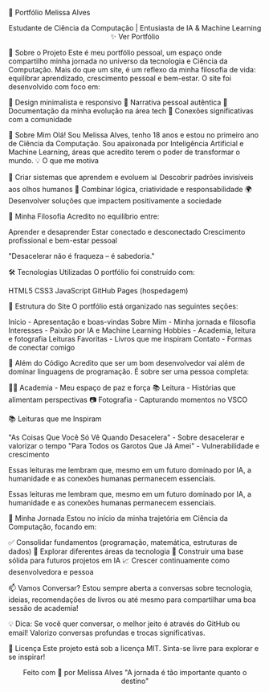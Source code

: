 🌟 Portfólio Melissa Alves
<div align="center">
Estudante de Ciência da Computação | Entusiasta de IA & Machine Learning
✨ Ver Portfólio
</div>

📖 Sobre o Projeto
Este é meu portfólio pessoal, um espaço onde compartilho minha jornada no universo da tecnologia e Ciência da Computação. Mais do que um site, é um reflexo da minha filosofia de vida: equilibrar aprendizado, crescimento pessoal e bem-estar.
O site foi desenvolvido com foco em:

🎨 Design minimalista e responsivo
💭 Narrativa pessoal autêntica
🌱 Documentação da minha evolução na área tech
🔗 Conexões significativas com a comunidade

🚀 Sobre Mim
Olá! Sou Melissa Alves, tenho 18 anos e estou no primeiro ano de Ciência da Computação. Sou apaixonada por Inteligência Artificial e Machine Learning, áreas que acredito terem o poder de transformar o mundo.
💡 O que me motiva

🤖 Criar sistemas que aprendem e evoluem
📊 Descobrir padrões invisíveis aos olhos humanos
🧠 Combinar lógica, criatividade e responsabilidade
🌍 Desenvolver soluções que impactem positivamente a sociedade

🎯 Minha Filosofia
Acredito no equilíbrio entre:

Aprender e desaprender
Estar conectado e desconectado
Crescimento profissional e bem-estar pessoal


"Desacelerar não é fraqueza – é sabedoria."

🛠️ Tecnologias Utilizadas
O portfólio foi construído com:

HTML5
CSS3
JavaScript
GitHub Pages (hospedagem)

🎯 Estrutura do Site
O portfólio está organizado nas seguintes seções:

Início - Apresentação e boas-vindas
Sobre Mim - Minha jornada e filosofia
Interesses - Paixão por IA e Machine Learning
Hobbies - Academia, leitura e fotografia
Leituras Favoritas - Livros que me inspiram
Contato - Formas de conectar comigo

💪 Além do Código
Acredito que ser um bom desenvolvedor vai além de dominar linguagens de programação. É sobre ser uma pessoa completa:

🏋️‍♀️ Academia - Meu espaço de paz e força
📚 Leitura - Histórias que alimentam perspectivas
📷 Fotografia - Capturando momentos no VSCO

📚 Leituras que me Inspiram

"As Coisas Que Você Só Vê Quando Desacelera" - Sobre desacelerar e valorizar o tempo
"Para Todos os Garotos Que Já Amei" - Vulnerabilidade e crescimento

Essas leituras me lembram que, mesmo em um futuro dominado por IA, a humanidade e as conexões humanas permanecem essenciais.

Essas leituras me lembram que, mesmo em um futuro dominado por IA, a humanidade e as conexões humanas permanecem essenciais.

🌱 Minha Jornada
Estou no início da minha trajetória em Ciência da Computação, focando em:

✅ Consolidar fundamentos (programação, matemática, estruturas de dados)
🔄 Explorar diferentes áreas da tecnologia
🌟 Construir uma base sólida para futuros projetos em IA
📈 Crescer continuamente como desenvolvedora e pessoa

📫 Vamos Conversar?
Estou sempre aberta a conversas sobre tecnologia, ideias, recomendações de livros ou até mesmo para compartilhar uma boa sessão de academia!

💡 Dica: Se você quer conversar, o melhor jeito é através do GitHub ou email! Valorizo conversas profundas e trocas significativas.


📄 Licença
Este projeto está sob a licença MIT. Sinta-se livre para explorar e se inspirar!

<div align="center">
Feito com 🩷 por Melissa Alves
"A jornada é tão importante quanto o destino"
</div>
